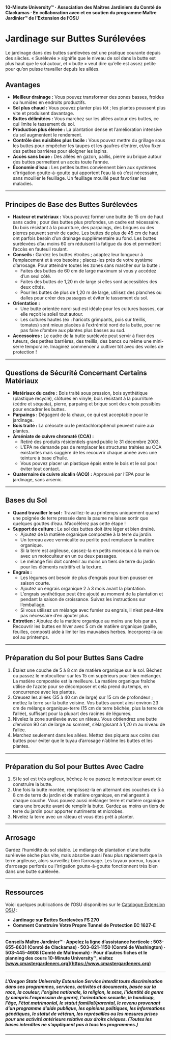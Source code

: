 #### 10-Minute University™ · Association des Maîtres Jardiniers du Comté de Clackamas · En collaboration avec et en soutien du programme Maître Jardinier™ de l’Extension de l’OSU

# Jardinage sur Buttes Surélevées

Le jardinage dans des buttes surélevées est une pratique courante depuis des siècles. « Surélevée » signifie que le niveau de sol dans la butte est plus haut que le sol autour, et « butte » veut dire qu’elle est assez petite pour qu’on puisse travailler depuis les allées.

## Avantages

- **Meilleur drainage :** Vous pouvez transformer des zones basses, froides ou humides en endroits productifs.
- **Sol plus chaud :** Vous pouvez planter plus tôt ; les plantes poussent plus vite et produisent davantage.
- **Buttes délimitées :** Vous marchez sur les allées autour des buttes, ce qui limite le tassement du sol.
- **Production plus élevée :** La plantation dense et l’amélioration intensive du sol augmentent le rendement.
- **Contrôle des nuisibles plus facile :** Vous pouvez mettre du grillage sous les buttes pour empêcher les taupes et les gaufres d’entrer, et/ou fixer des petites barrières pour éloigner les lapins.
- **Accès sans boue :** Des allées en gazon, paillis, pierre ou brique autour des buttes permettent un accès toute l’année.
- **Économie d’eau :** Les petites buttes conviennent bien aux systèmes d’irrigation goutte-à-goutte qui apportent l’eau là où c’est nécessaire, sans mouiller le feuillage. Un feuillage mouillé peut favoriser les maladies.

---

## Principes de Base des Buttes Surélevées

- **Hauteur et matériaux :** Vous pouvez former une butte de 15 cm de haut sans cadre ; pour des buttes plus profondes, un cadre est nécessaire. Du bois résistant à la pourriture, des parpaings, des briques ou des pierres peuvent servir de cadre. Les buttes de plus de 45 cm de haut ont parfois besoin d’un drainage supplémentaire au fond. Les buttes surélevées d’au moins 60 cm réduisent la fatigue du dos et permettent l’accès en fauteuil roulant.
- **Conseils :** Gardez les buttes étroites ; adaptez leur longueur à l’emplacement et à vos besoins ; placez-les près de votre système d’arrosage. Pour atteindre toutes les zones sans marcher sur la butte :
  - Faites des buttes de 60 cm de large maximum si vous y accédez d’un seul côté.
  - Faites des buttes de 1,20 m de large si elles sont accessibles des deux côtés.
  - Pour les buttes de plus de 1,20 m de large, utilisez des planches ou dalles pour créer des passages et éviter le tassement du sol.
- **Orientation :**
  - Une butte orientée nord-sud est idéale pour les cultures basses, car elle reçoit le soleil tout autour.
  - Les cultures hautes (ex : haricots grimpants, pois sur treillis, tomates) sont mieux placées à l’extrémité nord de la butte, pour ne pas faire d’ombre aux plantes plus basses au sud.
- **Accessoires :** Le cadre de la butte surélevée peut servir à fixer des tuteurs, des petites barrières, des treillis, des bancs ou même une mini-serre temporaire. Imaginez commencer à cultiver tôt avec des voiles de protection !

---

## Questions de Sécurité Concernant Certains Matériaux

- **Matériaux du cadre :** Bois traité sous pression, bois synthétique (plastique recyclé), clôtures en vinyle, bois résistant à la pourriture (cèdre et séquoia), pierre, parpaing et brique sont des choix possibles pour encadrer les buttes.
- **Parpaings :** Dégagent de la chaux, ce qui est acceptable pour le jardinage.
- **Bois traité :** La créosote ou le pentachlorophénol peuvent nuire aux plantes.
- **Arséniate de cuivre chromaté (CCA) :**
  - Retiré des produits résidentiels grand public le 31 décembre 2003.
  - L’EPA ne demande pas de remplacer les structures traitées au CCA existantes mais suggère de les recouvrir chaque année avec une teinture à base d’huile.
  - Vous pouvez placer un plastique épais entre le bois et le sol pour éviter tout contact.
- **Quaternaire de cuivre alcalin (ACQ) :** Approuvé par l’EPA pour le jardinage, sans arsenic.

---

## Bases du Sol

- **Quand travailler le sol :** Travaillez-le au printemps uniquement quand une poignée de terre pressée dans la paume ne laisse sortir que quelques gouttes d’eau. N’accélérez pas cette étape !
- **Support de culture :** Le sol des buttes doit être léger et bien drainé.
  - Ajoutez de la matière organique compostée à la terre du jardin.
  - Un terreau avec vermiculite ou perlite peut remplacer la matière organique.
  - Si la terre est argileuse, cassez-la en petits morceaux à la main ou avec un motoculteur en un ou deux passages.
  - Le mélange fini doit contenir au moins un tiers de terre du jardin pour les éléments nutritifs et la texture.
- **Engrais :**
  - Les légumes ont besoin de plus d’engrais pour bien pousser en saison courte.
  - Ajoutez un engrais organique 2 à 3 mois avant la plantation.
  - L’engrais synthétique peut être ajouté au moment de la plantation et pendant la saison de croissance. Suivez les instructions sur l’emballage.
  - Si vous utilisez un mélange avec fumier ou engrais, il n’est peut-être pas nécessaire d’en ajouter plus.
- **Entretien :** Ajoutez de la matière organique au moins une fois par an. Recouvrir les buttes en hiver avec 5 cm de matière organique (paille, feuilles, compost) aide à limiter les mauvaises herbes. Incorporez-la au sol au printemps.

---

## Préparation du Sol pour Buttes Sans Cadre

1. Étalez une couche de 5 à 8 cm de matière organique sur le sol. Bêchez ou passez le motoculteur sur les 15 cm supérieurs pour bien mélanger. La matière compostée est la meilleure. La matière organique fraîche utilise de l’azote pour se décomposer et cela prend du temps, en concurrence avec les plantes.
2. Creusez les allées (35 à 40 cm de large) sur 15 cm de profondeur ; mettez la terre sur la butte voisine. Vos buttes auront ainsi environ 23 cm de mélange organique-terre (15 cm de terre bêchée, plus la terre de l’allée), suffisant pour la plupart des racines de légumes.
3. Nivelez la zone surélevée avec un râteau. Vous obtiendrez une butte d’environ 90 cm de large au sommet, s’élargissant à 1,20 m au niveau de l’allée.
4. Marchez seulement dans les allées. Mettez des piquets aux coins des buttes pour éviter que le tuyau d’arrosage n’abîme les buttes et les plantes.

---

## Préparation du Sol pour Buttes Avec Cadre

1. Si le sol est très argileux, bêchez-le ou passez le motoculteur avant de construire la butte.
2. Une fois la butte montée, remplissez-la en alternant des couches de 5 à 8 cm de terre du jardin et de matière organique, en mélangeant à chaque couche. Vous pouvez aussi mélanger terre et matière organique dans une brouette avant de remplir la butte. Gardez au moins un tiers de terre du jardin pour apporter nutriments et microbes.
3. Nivelez la terre avec un râteau et vous êtes prêt à planter.

---

## Arrosage

Gardez l’humidité du sol stable. Le mélange de plantation d’une butte surélevée sèche plus vite, mais absorbe aussi l’eau plus rapidement que la terre argileuse, alors surveillez bien l’arrosage. Les tuyaux poreux, tuyaux d’arrosage perforés ou l’irrigation goutte-à-goutte fonctionnent très bien dans une butte surélevée.

---

## Ressources

Voici quelques publications de l’OSU disponibles sur le [Catalogue Extension OSU](http://catalog.extension.oregonstate.edu) :

- **Jardinage sur Buttes Surélevées FS 270**
- **Comment Construire Votre Propre Tunnel de Protection EC 1627-E**

---

#### Conseils Maître Jardinier™ · Appelez la ligne d’assistance horticole : 503-655-8631 (Comté de Clackamas) · 503-821-1150 (Comté de Washington) · 503-445-4608 (Comté de Multnomah) · Pour d’autres fiches et le planning des cours 10-Minute University™, visitez [www.cmastergardeners.org](https://www.cmastergardeners.org)

---

##### L’Oregon State University Extension Service interdit toute discrimination dans ses programmes, services, activités et documents, basée sur la race, la couleur, l’origine nationale, la religion, le sexe, l’identité de genre (y compris l’expression de genre), l’orientation sexuelle, le handicap, l’âge, l’état matrimonial, le statut familial/parental, le revenu provenant d’un programme d’aide publique, les opinions politiques, les informations génétiques, le statut de vétéran, les représailles ou les mesures prises pour une activité antérieure relative aux droits civiques. (Toutes les bases interdites ne s’appliquent pas à tous les programmes.)
---
